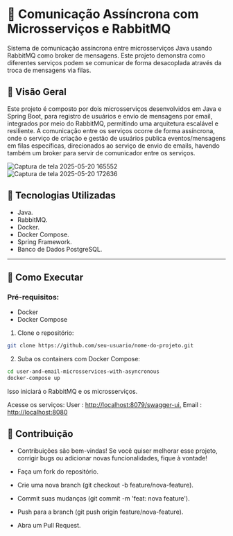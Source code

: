 # 🚀 Comunicação Assíncrona com Microsserviços e RabbitMQ

Sistema de comunicação assíncrona entre microsserviços Java usando RabbitMQ como broker de mensagens. Este projeto demonstra como diferentes serviços podem se comunicar de forma desacoplada através da troca de mensagens via filas.

## 📌 Visão Geral

Este projeto é composto por dois microsserviços desenvolvidos em Java e Spring Boot, para registro de usuários e envio de mensagens por email, integrados por meio do RabbitMQ, permitindo uma arquitetura escalável e resiliente.
A comunicação entre os serviços ocorre de forma assíncrona, onde o serviço de criação e gestão de usuários publica eventos/mensagens em filas específicas, direcionados ao serviço de envio de emails, havendo também um broker para servir de comunicador entre os serviços.

![Captura de tela 2025-05-20 165552](https://github.com/user-attachments/assets/a7a5c557-1f88-42ca-9f09-70b6c80b23a6)
![Captura de tela 2025-05-20 172636](https://github.com/user-attachments/assets/b08004cf-7ec9-4f0c-88c6-b57aa4dd7993)

## 🔧 Tecnologias Utilizadas
- Java.
- RabbitMQ.
- Docker.
- Docker Compose.
- Spring Framework.
- Banco de Dados PostgreSQL.
  
<hr/>

## 🚀 Como Executar

### Pré-requisitos:
- Docker
- Docker Compose

1. Clone o repositório:

```bash
git clone https://github.com/seu-usuario/nome-do-projeto.git 
```

2. Suba os containers com Docker Compose:

```bash
cd user-and-email-microsservices-with-asyncronous
docker-compose up
```
Isso iniciará o RabbitMQ e os microsserviços. 

Acesse os serviços:
User : [http://localhost:8079/swagger-ui.](http://localhost:8079/swagger-ui/index.html)
Email : [http://localhost:8080](http://localhost:8080/swagger-ui/index.html)

## 🤝 Contribuição
- Contribuições são bem-vindas! Se você quiser melhorar esse projeto, corrigir bugs ou adicionar novas funcionalidades, fique à vontade!

- Faça um fork do repositório.
- Crie uma nova branch (git checkout -b feature/nova-feature).
- Commit suas mudanças (git commit -m 'feat: nova feature').
- Push para a branch (git push origin feature/nova-feature).
- Abra um Pull Request.
